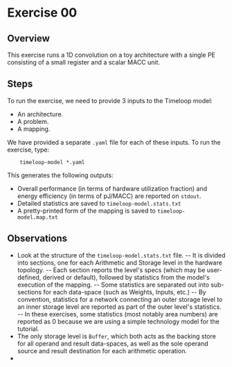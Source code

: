 Exercise 00
===========

## Overview

This exercise runs a 1D convolution on a toy architecture with a single PE consisting of a small register and a scalar MACC unit.

## Steps

To run the exercise, we need to provide 3 inputs to the Timeloop model:
- An architecture.
- A problem.
- A mapping.

We have provided a separate `.yaml` file for each of these inputs. To run the exercise, type:

```
    timeloop-model *.yaml
```

This generates the following outputs:
- Overall performance (in terms of hardware utilization fraction) and energy efficiency (in terms of pJ/MACC) are reported on `stdout`.
- Detailed statistics are saved to `timeloop-model.stats.txt`
- A pretty-printed form of the mapping is saved to `timeloop-model.map.txt`

## Observations

- Look at the structure of the `timeloop-model.stats.txt` file.
-- It is divided into sections, one for each Arithmetic and Storage level in the hardware topology.
-- Each section reports the level's specs (which may be user-defined, derived or default), followed by statistics from the model's execution of the mapping.
-- Some statistics are separated out into sub-sections for each data-space (such as Weights, Inputs, etc.)
-- By convention, statistics for a network connecting an outer storage level to an inner storage level are reported as part of the outer level's statistics.
-- In these exercises, some statistics (most notably area numbers) are reported as 0 because we are using a simple technology model for the tutorial.
- The only storage level is `Buffer`, which both acts as the backing store for all operand and result data-spaces, as well as the sole operand source and result destination for each arithmetic operation.
- 
